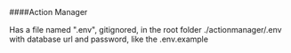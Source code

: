####Action Manager　


Has a file named ".env", gitignored, in the root folder ./actionmanager/.env with database url and password, like the .env.example